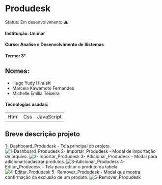 <h1>Produdesk</h1>
Status: Em desenvolvimento ⚠️

#### Instituição: Unimar
#### Curso: Analise e Desenvolvimento de Sistemas
#### Termo: 3°

## Nomes:
+ Hugo Yudy Hiraishi
+ Marcela Kawamoto Fernandes
+ Michelle Emilia Teixeira

#### Tecnologias usadas:

<table>
  <tr>
    <td>Html</td>
    <td>Css</td>
    <td>JavaScript</td>
  </tr>
</table>

## Breve descrição projeto 

1- Dashboard_Produdesk - Tela principal do projeto.
![1-Dashboard_Produdesk](https://github.com/kawamotomarcela/produdesk/assets/126704177/65913613-88c3-4a16-b620-a4755921a9d2)
2- Importar_Produdesk - Modal de importação de arquivo.
![2-importar_Produdesk](https://github.com/kawamotomarcela/produdesk/assets/126704177/870ca6a2-40a6-4a6a-abd0-7526589d1cd6)
3- Adicionar_Produdesk - Modal para adicionar/cadastrar produtos.
![3-Adicionar_Produdesk](https://github.com/kawamotomarcela/produdesk/assets/126704177/0be6a9b9-ea73-4434-86c9-f77b5bec8b82)
4- Editar_Produdesk - Tela para editar o produto da tabela.
![4-Editar_Produdesk](https://github.com/kawamotomarcela/produdesk/assets/126704177/510590b8-314c-4d8d-9873-5726824cd223)
5- Remover_Produdesk - Modal que mostra confirmação da exclusão de um produto.
![5-Remover_Produdesk](https://github.com/kawamotomarcela/produdesk/assets/126704177/9e734c9f-70fa-4b73-a688-f293bf64c47d)
